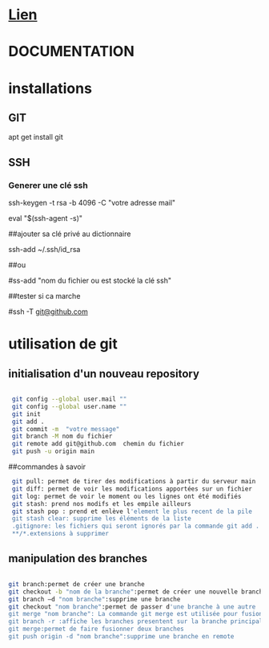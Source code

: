 # [Lien](https://www.youtube.com/watch?v=X_8Nh5XfRw0)


# DOCUMENTATION



# installations

## GIT

apt get install git

## SSH
### Generer une clé ssh

ssh-keygen -t rsa -b 4096 -C "votre adresse mail"

eval "$(ssh-agent -s)"

##ajouter sa clé privé au dictionnaire

ssh-add ~/.ssh/id_rsa 

##ou

#ss-add "nom du fichier ou est stocké la clé ssh"

##tester si ca marche

#ssh -T git@github.com

# utilisation de git  
## initialisation d'un nouveau repository

```bash

 git config --global user.mail ""
 git config --global user.name ""
 git init  
 git add .
 git commit -m  "votre message"
 git branch -M nom du fichier   
 git remote add git@github.com  chemin du fichier
 git push -u origin main  
```

 ##commandes à savoir

```bash
 git pull: permet de tirer des modifications à partir du serveur main
 git diff: permet de voir les modifications apportées sur un fichier
 git log: permet de voir le moment ou les lignes ont été modifiés
 git stash: prend nos modifs et les empile ailleurs
 git stash pop : prend et enlève l'element le plus recent de la pile
 git stash clear: supprime les éléments de la liste
 .gitignore: les fichiers qui seront ignorés par la commande git add .
 **/*.extensions à supprimer
 ```

## manipulation des branches
```bash

git branch:permet de créer une branche
git checkout -b "nom de la branche":permet de créer une nouvelle branche
git branch –d "nom branche":supprime une branche
git checkout "nom branche":permet de passer d'une branche à une autre
git merge "nom branche": La commande git merge est utilisée pour fusionner une branche dans la branche active
git branch -r :affiche les branches presentent sur la branche principale
git merge:permet de faire fusionner deux branches
git push origin -d "nom branche":supprime une branche en remote
```






